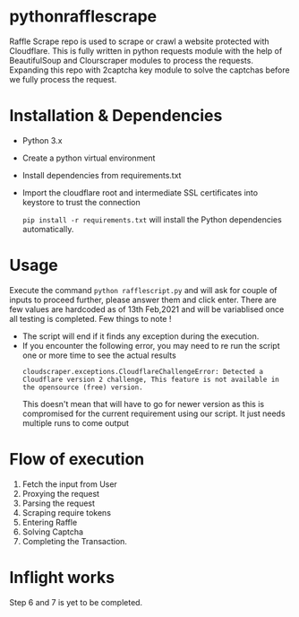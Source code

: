 # pythonrafflescrape

Raffle Scrape repo is used to scrape or crawl a website protected with Cloudflare. This is fully written in python requests module with the help of BeautifulSoup and Clourscraper modules to process the requests. Expanding this repo with 2captcha key module to solve the captchas before we fully process the request.

# Installation & Dependencies
  - Python 3.x
  - Create a python virtual environment
  - Install dependencies from requirements.txt
  - Import the cloudflare root and intermediate SSL certificates into keystore to trust the connection

    `pip install -r requirements.txt` will install the Python dependencies automatically.

# Usage

Execute the command   `python rafflescript.py` and will ask for couple of inputs to proceed further, please answer them and click enter. There are few values are hardcoded as of 13th Feb,2021 and will be variablised once all testing is completed. Few things to note !

- The script will end if it finds any exception during the execution.
- If you encounter the following error, you may need to re run the script one or more time to see the actual results
  ```
  cloudscraper.exceptions.CloudflareChallengeError: Detected a Cloudflare version 2 challenge, This feature is not available in the opensource (free) version.

  ```
  This doesn't mean that will have to go for newer version as this is compromised for the current requirement using our script. It just needs multiple runs to come output

# Flow of execution

  1. Fetch the input from User
  2. Proxying the request
  3. Parsing the request
  4. Scraping require tokens
  5. Entering Raffle
  6. Solving Captcha
  7. Completing the Transaction.


# Inflight works

Step 6 and 7 is yet to be completed.
